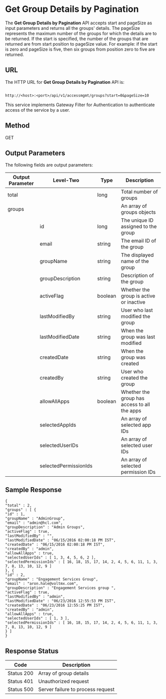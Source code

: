 
# Get Group Details by Pagination

The **Get Group Details by Pagination** API accepts start and pageSize as input parameters and returns all the groups' details. The pageSize represents the maximum number of the groups for which the details are to be returned. If the start is specified, the number of the groups that are returned are from start position to pageSize value. For example: if the start is zero and pageSize is five, then six groups from position zero to five are returned.

## URL

The HTTP URL for **Get Group Details by Pagination** API is:

```

http://<host>:<port>/api/v1/accessmgmt/groups?start=0&pageSize=10
```

This service implements Gateway Filter for Authentication to authenticate access of the service by a user.

## Method

GET

## Output Parameters

The following fields are output parameters:

| Output Parameter | Level-Two             | Type    | Description                                  |
| ---------------- | --------------------- | ------- | -------------------------------------------- |
| total            |                       | long    | Total number of groups                       |
| groups           |                       |         | An array of groups objects                   |
|                  | id                    | long    | The unique ID assigned to the group          |
|                  | email                 | string  | The email ID of the group                    |
|                  | groupName             | string  | The displayed name of the group              |
|                  | groupDescription      | string  | Description of the group                     |
|                  | activeFlag            | boolean | Whether the group is active or inactive      |
|                  | lastModifiedBy        | string  | User who last modified the group             |
|                  | lastModifiedDate      | string  | When the group was last modified             |
|                  | createdDate           | string  | When the group was created                   |
|                  | createdBy             | string  | User who created the group                   |
|                  | allowAllApps          | boolean | Whether the group has access to all the apps |
|                  | selectedAppIds        |         | An array of selected app IDs                 |
|                  | selectedUserIDs       |         | An array of selected user IDs                |
|                  | selectedPermissionIds |         | An array of selected permission IDs          |

## Sample Response

```
{
"total" : 2,
"groups" : [ {
"id" : 1,
"groupName" : "AdminGroup",
"email" : "admin@hcl.com",
"groupDescription" : "Admin Groups",
"activeFlag" : true,
"lastModifiedBy" : "",
"lastModifiedDate" : "06/15/2016 02:00:18 PM IST",
"createdDate" : "06/15/2016 02:00:18 PM IST",
"createdBy" : "admin",
"allowAllApps" : true,
"selectedUserIds" : [ 1, 3, 4, 5, 6, 2 ],
"selectedPermissionIds" : [ 16, 18, 15, 17, 14, 2, 4, 5, 6, 11, 1, 3, 7, 8, 13, 10, 12, 9 ]
}, {
"id" : 2,
"groupName" : "Engagement Services Group",
"email" : "aron.hale@voltmx.com",
"groupDescription" : "Engagement Services group ",
"activeFlag" : true,
"lastModifiedBy" : "admin",
"lastModifiedDate" : "06/23/2016 12:55:53 PM IST",
"createdDate" : "06/23/2016 12:55:25 PM IST",
"createdBy" : "admin",
"allowAllApps" : true,
"selectedUserIds" : [ 1, 3 ],
"selectedPermissionIds" : [ 16, 18, 15, 17, 14, 2, 4, 5, 6, 11, 1, 3, 7, 8, 13, 10, 12, 9 ]
} ]
}
```

## Response Status

| Code       | Description                       |
| ---------- | --------------------------------- |
| Status 200 | Array of group details            |
| Status 401 | Unauthorized request              |
| Status 500 | Server failure to process request |
